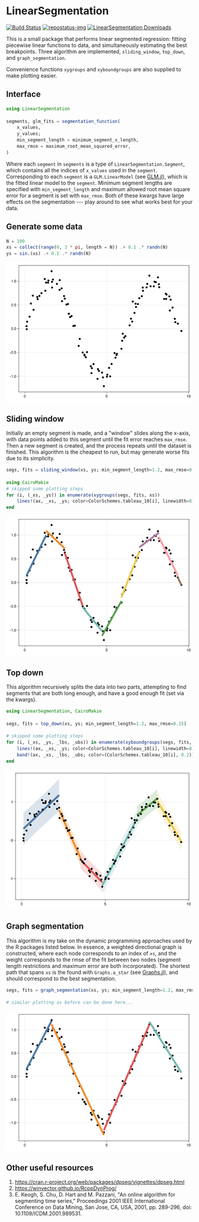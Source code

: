 # LinearSegmentation

[repostatus-url]: https://www.repostatus.org/#active
[repostatus-img]: https://www.repostatus.org/badges/latest/active.svg

[![Build Status](https://github.com/stelmo/LinearSegmentation.jl/actions/workflows/CI.yml/badge.svg?branch=master)](https://github.com/stelmo/LinearSegmentation.jl/actions/workflows/CI.yml?query=branch%3Amaster) [![repostatus-img]][repostatus-url] [![LinearSegmentation Downloads](https://shields.io/endpoint?url=https://pkgs.genieframework.com/api/v1/badge/LinearSegmentation)](https://pkgs.genieframework.com?packages=LinearSegmentation)

This is a small package that performs linear segmented regression: fitting
piecewise linear functions to data, and simultaneously estimating the best
breakpoints. Three algorithm are implemented, `sliding_window`, `top_down`, and
`graph_segmentation`.

Convenience functions `xygroups` and `xyboundgroups` are also supplied to make
plotting easier.

## Interface
```julia
using LinearSegmentation

segments, glm_fits = segmentation_function(
    x_values, 
    y_values; 
    min_segment_length = minimum_segment_x_length, 
    max_rmse = maximum_root_mean_squared_error,
)
```
Where each `segment` in `segments` is a type of `LinearSegmentation.Segment`,
which contains all the indices of `x_values` used in the `segment`.
Corresponding to each `segment` is a `GLM.LinearModel` (see
[GLM.jl](https://github.com/JuliaStats/GLM.jl)), which is the fitted linear
model to the `segment`. Minimum segment lengths are specified with
`min_segment_length` and maximum allowed root mean square error for a segment is
set with `max_rmse`. Both of these kwargs have large effects on the segmentation
--- play around to see what works best for your data.

## Generate some data
```julia
N = 100
xs = collect(range(0, 3 * pi, length = N)) .+ 0.1 .* randn(N)
ys = sin.(xs) .+ 0.1 .* randn(N)
```
![Raw data to be segmented](imgs/data.png)

## Sliding window
Initially an empty segment is made, and a "window" slides along the x-axis, with
data points added to this segment until the fit error reaches `max_rmse`. Then a
new segment is created, and the process repeats until the dataset is finished.
This algorithm is the cheapest to run, but may generate worse fits due to its
simplicity.
```julia
segs, fits = sliding_window(xs, ys; min_segment_length=1.2, max_rmse=0.15)

using CairoMakie
# skipped some plotting steps
for (i, (_xs, _ys)) in enumerate(xygroups(segs, fits, xs))
    lines!(ax, _xs, _ys; color=ColorSchemes.tableau_10[i], linewidth=8)
end
```
![Sliding window segmentation](imgs/sliding_window.png)

## Top down
This algorithm recursively splits the data into two parts, attempting to find
segments that are both long enough, and have a good enough fit (set via the
kwargs).
```julia
using LinearSegmentation, CairoMakie

segs, fits = top_down(xs, ys; min_segment_length=1.2, max_rmse=0.15)

# skipped some plotting steps
for (i, (_xs, _ys, _lbs, _ubs)) in enumerate(xyboundgroups(segs, fits, xs))
    lines!(ax, _xs, _ys; color=ColorSchemes.tableau_10[i], linewidth=8)
    band!(ax, _xs, _lbs, _ubs; color=(ColorSchemes.tableau_10[i], 0.2))
end
```
![Top down segmentation](imgs/top_down.png)

## Graph segmentation
This algorithm is my take on the dynamic programming approaches used by the R
packages listed below. In essence, a weighted directional graph is constructed,
where each node corresponds to an index of `xs`, and the weight corresponds to
the rmse of the fit between two nodes (segment length restrictions and maximum
error are both incorporated). The shortest path that spans `xs` is the found
with `Graphs.a_star` (see
[Graphs.jl](https://github.com/JuliaGraphs/Graphs.jl)), and should correspond to
the best segmentation.
```julia
segs, fits = graph_segmentation(xs, ys; min_segment_length=1.2, max_rmse=0.15)

# similar plotting as before can be done here...
```
![Graph segmentation](imgs/graph_segmentation.png)

## Other useful resources
1. https://cran.r-project.org/web/packages/dpseg/vignettes/dpseg.html
2. https://winvector.github.io/RcppDynProg/
3. E. Keogh, S. Chu, D. Hart and M. Pazzani, "An online algorithm for segmenting
   time series," Proceedings 2001 IEEE International Conference on Data Mining,
   San Jose, CA, USA, 2001, pp. 289-296, doi: 10.1109/ICDM.2001.989531.
